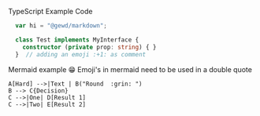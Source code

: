 TypeScript Example Code
```ts
  var hi = "@gewd/markdown";

  class Test implements MyInterface {
    constructor (private prop: string) { }
  }  // adding an emoji :+1: as comment
```


Mermaid example :grin:
Emoji's in mermaid need to be used in a double quote
```graph TD
A[Hard] -->|Text | B("Round  :grin: ")
B --> C{Decision}
C -->|One| D[Result 1]
C -->|Two| E[Result 2]
```
